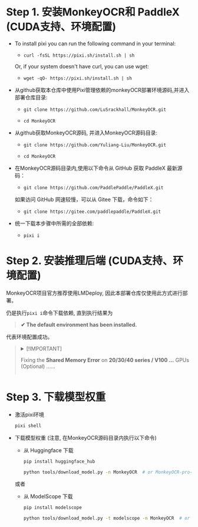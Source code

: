 # Step 1. 安装MonkeyOCR和 PaddleX (CUDA支持、环境配置)

* To install pixi you can run the following command in your terminal:
  * `curl -fsSL https://pixi.sh/install.sh | sh`

  Or, if your system doesn't have curl, you can use wget:

  * `wget -qO- https://pixi.sh/install.sh | sh`
  
* 从github获取本仓库中使用Pixi管理依赖的monkeyOCR部署环境源码,并进入部署仓库目录:
  
  * `git clone https://github.com/LuSrackhall/MonkeyOCR.git`
  
  * `cd MonkeyOCR`

* 从github获取MonkeyOCR源码, 并进入MonkeyOCR源码目录:

  * `git clone https://github.com/Yuliang-Liu/MonkeyOCR.git`

  * `cd MonkeyOCR`

* 在MonkeyOCR源码目录内,使用以下命令从 GitHub 获取 PaddleX 最新源码：
  * `git clone https://github.com/PaddlePaddle/PaddleX.git`

  如果访问 GitHub 网速较慢，可以从 Gitee 下载，命令如下：
  * `git clone https://gitee.com/paddlepaddle/PaddleX.git`

* 统一下载本步骤中所需的全部依赖:
  
  * `pixi i`
  
# Step 2. 安装推理后端 (CUDA支持、环境配置)

MonkeyOCR项目官方推荐使用LMDeploy, 因此本部署仓库仅使用此方式进行部署。

仍是执行`pixi i`命令下载依赖, 直到执行结果为

> **✔ The default environment has been installed.**

代表环境配置成功。

<blockquote>
<details>
<summary>
[!IMPORTANT]

Fixing the **Shared Memory Error** on **20/30/40 series / V100 ...** GPUs (Optional)
......
</summary>

 Our 3B model runs smoothly on the NVIDIA RTX 30/40 series. However, when using **LMDeploy** as the inference backend, you might run into compatibility issues on these GPUs — typically this error:
 
 ```
 triton.runtime.errors.OutOfResources: out of resource: shared memory
 ```
 
 To resolve this issue, apply the following patch:
 
 ```bash
 python tools/lmdeploy_patcher.py patch
 ```
 **Note:** This command modifies LMDeploy’s source code in your environment.
 To undo the changes, simply run:
 
 ```bash
 python tools/lmdeploy_patcher.py restore
 ```
 
 Based on our tests on the **NVIDIA RTX 3090**, inference speed was **0.338 pages/second** using **LMDeploy** (with the patch applied), compared to only **0.015 pages/second** using **transformers**.
 
 **Special thanks to [@pineking](https://github.com/pineking) for the solution!**

</details>
</blockquote>

# Step 3. 下载模型权重

* 激活pixi环境

  ```bash
  pixi shell
  ```

* 下载模型权重 (注意, 在MonkeyOCR源码目录内执行以下命令)
  * 从 Huggingface 下载

    ```bash
    pip install huggingface_hub

    python tools/download_model.py -n MonkeyOCR  # or MonkeyOCR-pro-1.2B
    ```

  或者

  * 从 ModelScope 下载

    ```bash
    pip install modelscope

    python tools/download_model.py -t modelscope -n MonkeyOCR  # or MonkeyOCR-pro-1.2B
    ```

